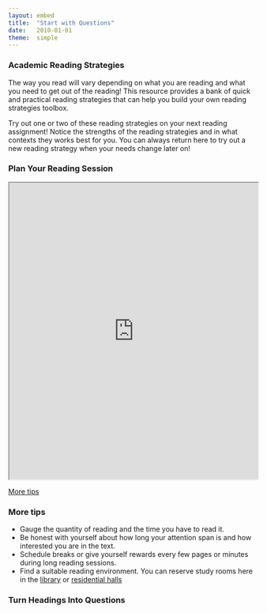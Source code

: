 ```yaml
---
layout: embed
title:  "Start with Questions"
date:   2010-01-01
theme:  simple
---
```


<section style="text-align: left;">
     <h3>Academic Reading Strategies</h3>
        <p>The way you read will vary depending on what you are reading and what you need to get out of the reading! This resource provides a bank of quick and practical reading strategies that can help you build your own reading strategies toolbox.</p>
        <p>Try out one or two of these reading strategies on your next reading assignment! Notice the strengths of the reading strategies and in what contexts they works best for you. You can always return here to try out a new reading strategy when your needs change later on!</p>
</section>

<section>
  <section style="text-align: left;">
   <h3>Plan Your Reading Session</h3>
   <p><iframe width="100%" height="600" src="https://www.youtube.com/embed/9mvrn_YbGJw" frameborder="1" allowfullscreen></iframe></p>
   <p><a href="#" class="navigate-down"><i class="fa fa-caret-down" title="down"></i> More tips</a></p>
  </section>
  <section>
    <h3>More tips</h3>
    <ul class="browser-default activator">
      <li>Gauge the quantity of reading and the time you have to read it.</li>
      <li>Be honest with yourself about how long your attention span is and how interested you are in the text.</li>
      <li>Schedule breaks or give yourself rewards every few pages or minutes during long reading sessions.</li>
      <li>Find a suitable reading environment. You can reserve study rooms here in the <a href="http://www.library.ucla.edu/clicc/study-rooms" target="blank">library</a> or <a href="https://reslife.ucla.edu/reserve/" target="blank">residential halls</a></li>
    </ul>
    
<section>
     <h3>Turn Headings Into Questions<h3>
      
